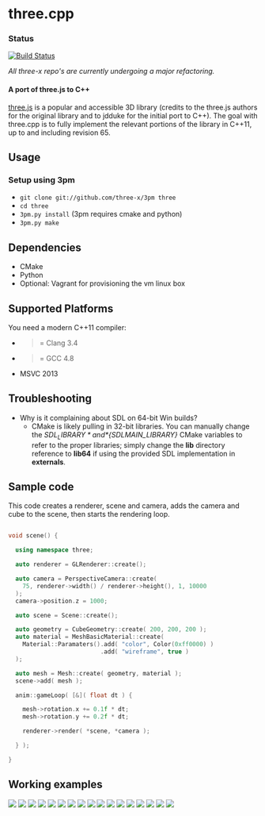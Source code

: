 three.cpp
=========

### Status
[![Build Status](https://travis-ci.org/three-x/three-cpp.svg)](https://travis-ci.org/three-x/three-cpp)

*All three-x repo's are currently undergoing a major refactoring.*

#### A port of three.js to C++ #####

[three.js](http://mrdoob.github.com/three.js/) is a popular and accessible 3D library (credits to the three.js authors for the original library and to jdduke for the initial port to C++). The goal with three.cpp is to fully implement the relevant portions of the library in C++11, up to and including revision 65.

## Usage ##

### Setup using 3pm ###
* `git clone git://github.com/three-x/3pm three`
* `cd three`
* `3pm.py install` (3pm requires cmake and python)
* `3pm.py make`

## Dependencies ##
* CMake
* Python
* Optional: Vagrant for provisioning the vm linux box

## Supported Platforms ##

You need a modern C++11 compiler:
* >= Clang 3.4
* >= GCC 4.8
* MSVC 2013

## Troubleshooting ##

* Why is it complaining about SDL on 64-bit Win builds?
    * CMake is likely pulling in 32-bit libraries. You can manually change the *${SDL_LIBRARY}* and *${SDLMAIN_LIBRARY}* CMake variables to refer to the proper libraries; simply change the **lib** directory reference to **lib64** if using the provided SDL implementation in **externals**.


## Sample code ##

This code creates a renderer, scene and camera, adds the camera and cube to the scene, then starts the rendering loop.

```c++

void scene() {

  using namespace three;

  auto renderer = GLRenderer::create();

  auto camera = PerspectiveCamera::create(
    75, renderer->width() / renderer->height(), 1, 10000
  );
  camera->position.z = 1000;

  auto scene = Scene::create();

  auto geometry = CubeGeometry::create( 200, 200, 200 );
  auto material = MeshBasicMaterial::create(
    Material::Paramaters().add( "color", Color(0xff0000) )
                          .add( "wireframe", true )
  );

  auto mesh = Mesh::create( geometry, material );
  scene->add( mesh );

  anim::gameLoop( [&]( float dt ) {

    mesh->rotation.x += 0.1f * dt;
    mesh->rotation.y += 0.2f * dt;

    renderer->render( *scene, *camera );

  } );

}

```

## Working examples ##

<img src="https://raw.github.com/three-x/three-cpp/master/data/thumbs/webgl_custom_attributes_particles.png">
<img src="https://raw.github.com/three-x/three-cpp/master/data/thumbs/webgl_custom_attributes_particles2.png">
<img src="https://raw.github.com/three-x/three-cpp/master/data/thumbs/webgl_custom_attributes_particles3.png">
<img src="https://raw.github.com/three-x/three-cpp/master/data/thumbs/webgl_geometry_hierarchy.png">
<img src="https://raw.github.com/three-x/three-cpp/master/data/thumbs/webgl_geometry_hierarchy2.png">
<img src="https://raw.github.com/three-x/three-cpp/master/data/thumbs/webgl_geometry_minecraft.png">
<img src="https://raw.github.com/three-x/three-cpp/master/data/thumbs/webgl_lines_colors.png">
<img src="https://raw.github.com/three-x/three-cpp/master/data/thumbs/webgl_lines_cubes.png">
<img src="https://raw.github.com/three-x/three-cpp/master/data/thumbs/webgl_lines_sphere.png">
<img src="https://raw.github.com/three-x/three-cpp/master/data/thumbs/webgl_particles_billboards.png">
<img src="https://raw.github.com/three-x/three-cpp/master/data/thumbs/webgl_particles_billboards_colors.png">
<img src="https://raw.github.com/three-x/three-cpp/master/data/thumbs/webgl_particles_random.png">
<img src="https://raw.github.com/three-x/three-cpp/master/data/thumbs/webgl_particles_sprites.png">
<img src="https://raw.github.com/three-x/three-cpp/master/data/thumbs/webgl_shader.png">
<img src="https://raw.github.com/three-x/three-cpp/master/data/thumbs/webgl_shader2.png">
<img src="https://raw.github.com/three-x/three-cpp/master/data/thumbs/webgl_shader_lava.png">
<img src="https://raw.github.com/three-x/three-cpp/master/data/thumbs/webgl_test_memory.png">

